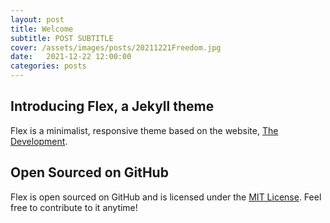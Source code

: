 ```yaml
---
layout: post
title: Welcome
subtitle: POST SUBTITLE
cover: /assets/images/posts/20211221Freedom.jpg
date:   2021-12-22 12:00:00
categories: posts
---
```


## Introducing Flex, a Jekyll theme

Flex is a minimalist, responsive theme based on the website, [The Development](http://thedevelopment.co).

## Open Sourced on GitHub

Flex is open sourced on GitHub and is licensed under the [MIT License](http://opensource.org/licenses/MIT). Feel free to contribute to it anytime!